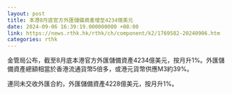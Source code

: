 ```yaml
---
layout: post
title: 本港8月底官方外匯儲備資產增至4234億美元
date: 2024-09-06 16:39:19.000000000 +08:00
link: https://news.rthk.hk/rthk/ch/component/k2/1769582-20240906.htm
categories: rthk
---
```


金管局公布，截至8月底本港官方外匯儲備資產4234億美元，按月升1%。外匯儲備資產總額相當於香港流通貨幣5倍多，或港元貨幣供應M3約39%。

連同未交收外匯合約，外匯儲備資產4228億美元，按月升1%。

